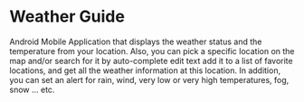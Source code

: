 # Weather Guide 
Android Mobile Application that displays the weather status and the temperature from your location. Also, you can pick a specific location on the map and/or search for it by auto-complete edit text add it to a list of favorite locations, and get all the weather information at this location. In addition, you can set an alert for rain, wind, very low or very high temperatures, fog, snow … etc.

